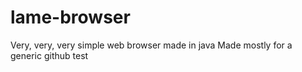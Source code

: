 # lame-browser
Very, very, very simple web browser made in java
Made mostly for a generic github test
